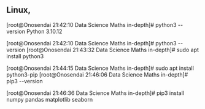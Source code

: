## Linux,
[root@Onosendai 21:42:10 Data Science Maths in-depth]# python3 --version
Python 3.10.12

[root@Onosendai 21:42:10 Data Science Maths in-depth]# python3 --version
[root@Onosendai 21:43:32 Data Science Maths in-depth]# sudo apt install python3

[root@Onosendai 21:44:15 Data Science Maths in-depth]# sudo apt install python3-pip
[root@Onosendai 21:46:06 Data Science Maths in-depth]# pip3 --version

[root@Onosendai 21:46:36 Data Science Maths in-depth]# pip3 install numpy pandas matplotlib seaborn
